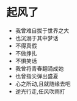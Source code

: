 # 起风了

- 我曾难自拔于世界之大
- 也沉溺于其中梦话
- 不得真假
- 不做挣扎
- 不惧笑话
- 我曾将青春翻涌成她
- 也曾指尖弹出盛夏
- 心之所动,且就随缘去吧
- 逆光行走,任风吹雨打